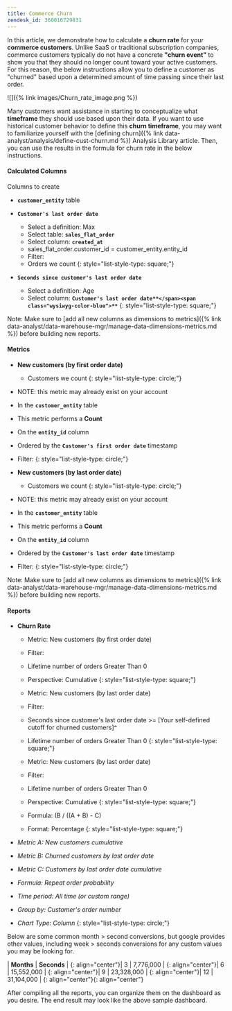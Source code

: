 ```yaml
---
title: Commerce Churn
zendesk_id: 360016729831
---
```


In this article, we demonstrate how to calculate a **churn rate** for your **commerce customers**. Unlike SaaS or traditional subscription companies, commerce customers typically do not have a concrete **\"churn event\"** to show you that they should no longer count toward your active customers. For this reason, the below instructions allow you to define a customer as \"churned\" based upon a determined amount of time passing since their last order.

![]({% link images/Churn_rate_image.png %})

Many customers want assistance in starting to conceptualize what **timeframe** they should use based upon their data. If you want to use historical customer behavior to define this **churn timeframe**, you may want to familiarize yourself with the [defining churn]({% link data-analyst/analysis/define-cust-churn.md %}) Analysis Library article. Then, you can use the results in the formula for churn rate in the below instructions.

#### Calculated Columns

Columns to create

* <span class="wysiwyg-color-blue">**`customer_entity`**</span> table
* <span class="wysiwyg-color-blue">**`Customer's last order date`**</span>
  * Select a definition: Max
  * Select table: <span class="wysiwyg-color-blue">**`sales_flat_order`**</span>
  * Select column: <span class="wysiwyg-color-blue">**`created_at`**</span>
  * sales_flat_order.customer_id = customer_entity.entity_id
  * Filter:
  * Orders we count
  {: style="list-style-type: square;"}

* <span class="wysiwyg-color-blue">**`Seconds since customer's last order date`**</span>
  * Select a definition: Age
  * Select column: <span class="wysiwyg-color-blue">**`Customer's last order date`**</span><span class="wysiwyg-color-blue">**``**</span><span class="wysiwyg-color-blue">**``**</span>
  {: style="list-style-type: square;"}

Note: Make sure to [add all new columns as dimensions to metrics]({% link data-analyst/data-warehouse-mgr/manage-data-dimensions-metrics.md %}) before building new reports.

#### Metrics

* **New customers (by first order date)**
  * Customers we count
  {: style="list-style-type: circle;"}

* NOTE: this metric may already exist on your account
* In the <span class="wysiwyg-color-blue">**`customer_entity`**</span> table
* This metric performs a **Count**
* On the <span class="wysiwyg-color-blue">**`entity_id`**</span> column
* Ordered by the <span class="wysiwyg-color-blue">**`Customer's first order date`**</span> timestamp
* Filter:
{: style="list-style-type: circle;"}

* **New customers (by last order date)**
  * Customers we count
  {: style="list-style-type: circle;"}

* NOTE: this metric may already exist on your account
* In the <span class="wysiwyg-color-blue">**`customer_entity`**</span> table
* This metric performs a **Count**
* On the <span class="wysiwyg-color-blue">**`entity_id`**</span> column
* Ordered by the <span class="wysiwyg-color-blue">**`Customer's last order date`**</span> timestamp
* Filter:
{: style="list-style-type: circle;"}

Note: Make sure to [add all new columns as dimensions to metrics]({% link data-analyst/data-warehouse-mgr/manage-data-dimensions-metrics.md %}) before building new reports.

#### Reports

* **Churn Rate**
  * Metric: New customers (by first order date)
  * Filter:
  * Lifetime number of orders Greater Than 0

  * Perspective: Cumulative
  {: style="list-style-type: square;"}

  * Metric: New customers (by last order date)
  * Filter:
  * Seconds since customer's last order date &gt;= [Your self-defined cutoff for churned customers]<span class="wysiwyg-color-blue">**`^`**</span>
  * Lifetime number of orders Greater Than 0
  {: style="list-style-type: square;"}

  * Metric: New customers (by last order date)
  * Filter:
  * Lifetime number of orders Greater Than 0

  * Perspective: Cumulative
  {: style="list-style-type: square;"}

  * Formula: (B / ((A + B) - C)
  * Format: Percentage
  {: style="list-style-type: square;"}

* *Metric A: New customers cumulative*
* *Metric B: Churned customers by last order date*
* *Metric C: Customers by last order date cumulative*
* *Formula: Repeat order probability*
* *Time period: All time (or custom range)*
* *Group by: Customer's order number*
* *Chart Type: Column*
{: style="list-style-type: circle;"}

Below are some common month &gt; second conversions, but google provides other values, including week &gt; seconds conversions for any custom values you may be looking for.

| **Months** | **Seconds** |
{: align="center"}| 3 | 7,776,000 |
{: align="center"}| 6 | 15,552,000 |
{: align="center"}| 9 | 23,328,000 |
{: align="center"}| 12 | 31,104,000 |
{: align="center"}{: align="center"}

After compiling all the reports, you can organize them on the dashboard as you desire. The end result may look like the above sample dashboard.
